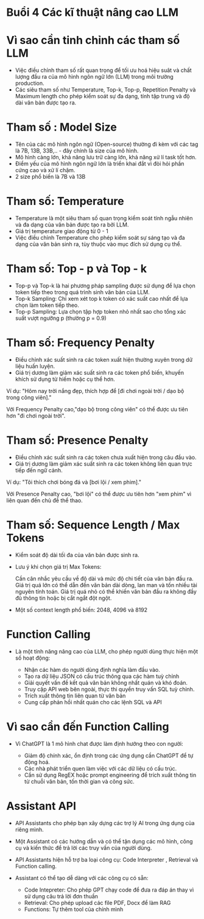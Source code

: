 # Buổi 4 Các kĩ thuật nâng cao LLM

# Vì sao cần tinh chỉnh các tham số LLM
- Việc điều chỉnh tham số rất quan trọng để tối ưu hoá hiệu suât và chất lượng đầu ra của mô hình ngôn ngữ lớn (LLM) trong môi trường production.
- Các siêu tham số như Temperature, Top-k, Top-p, Repetition Penalty và Maximum length cho phép kiểm soát sự đa dạng, tính tập trung và độ dài văn bản được tạo ra.

# Tham số : Model Size

- Tên của các mô hình ngôn ngữ (Open-source) thường đi kèm với các tag là 7B, 13B, 33B,.. - đây chính là size của mô hình.
- Mô hình càng lớn, khả năng lưu trữ càng lớn, khả năng xử lí task tốt hơn.
- Điểm yếu của mô hình ngôn ngữ lớn là triển khai đắt vì đòi hỏi phần cứng cao và xử lí chậm.
- 2 size phổ biến là 7B và 13B

# Tham số: Temperature
- Temperature là một siêu tham số quan trọng kiểm soát tính ngẫu nhiên và đa dạng của văn bản được tạo ra bởi LLM.
- Giá trị temperature giao động từ  0 - 1
- Việc điều chỉnh Temperature cho phép kiểm soát sự sáng tạo và đa
dạng của văn bản sinh ra, tùy thuộc vào mục đích sử dụng cụ thể.

# Tham số: Top - p và Top - k

- Top-p và Top-k là hai phương pháp sampling được sử dụng để lựa chọn token tiếp theo trong quá trình sinh văn bản của LLM.
- Top-k Sampling: Chỉ xem xét top k token có xác suất cao nhất để lựa chọn làm token tiếp theo.
- Top-p Sampling: Lựa chọn tập hợp token nhỏ nhất sao cho tổng xác suất vượt ngưỡng p (thường p = 0.9)

# Tham số: Frequency Penalty
- Điều chỉnh xác suất sinh ra các token xuất hiện thường xuyên trong dữ liệu huấn luyện.
- Giá trị dương làm giảm xác suất sinh ra các token phổ biến, khuyến khích sử dụng từ hiếm hoặc cụ thể hơn.

Ví dụ: "Hôm nay trời nắng đẹp, thích hợp để [đi chơi ngoài trời /
dạo bộ trong công viên]."

Với Frequency Penalty cao,"dạo bộ trong công viên" có thể được
ưu tiên hơn "đi chơi ngoài trời".

# Tham số: Presence Penalty
- Điều chỉnh xác suất sinh ra các token chưa xuất hiện trong câu đầu vào.
- Giá trị dương làm giảm xác suất sinh ra các token không liên quan trực tiếp đến ngữ cảnh.

Ví dụ: "Tôi thích chơi bóng đá và [bơi lội / xem phim]."

Với Presence Penalty cao, "bơi lội" có thể được ưu tiên hơn "xem
phim" vì liên quan đến chủ đề thể thao.

# Tham số: Sequence Length / Max Tokens
- Kiểm soát độ dài tối đa của văn bản được sinh ra.
- Lưu ý khi chọn giá trị Max Tokens:

    Cần cân nhắc yêu cầu về độ dài và mức độ chi tiết của văn bản
    đầu ra.
    Giá trị quá lớn có thể dẫn đến văn bản dài dòng, lan man và tốn
    nhiều tài nguyên tính toán.
    Giá trị quá nhỏ có thể khiến văn bản đầu ra không đầy đủ thông
    tin hoặc bị cắt ngắt đột ngột.
- Một số context length phổ biến: 2048, 4096 và 8192

# Function Calling

- Là một tính năng nâng cao của LLM, cho phép người dùng thực hiện một số hoạt động:
    
    - Nhận các hàm do người dùng định nghĩa làm đầu vào.
    - Tạo ra dữ liệu JSON có cầu trúc thông qua các hàm tuỳ chỉnh 
    - Giải quyết vấn đề kết quả văn bản không nhất quán và khó đoán.
    - Truy cập API web bên ngoài, thực thi quyền truy vấn SQL tuỳ chỉnh.
    - Trích xuất thông tin liên quan từ văn bản
    - Cung cấp phản hồi nhất quán cho các lệnh SQL và API

# Vì sao cần đến Function Calling
- Vì ChatGPT là 1 mô hình chat được làm định hướng theo con người:
    
    - Giảm độ chính xác, ổn định trong các ứng dụng cần ChatGPT để tự động hoá.
    - Các nhà phát triển quen làm việc với các dữ liệu có cấu trúc.
    - Cần sử dụng RegEX hoặc prompt engineering để trích xuất thông tin từ chuỗi văn bản, tốn thời gian và công sức.


# Assistant API

- API Assistants cho phép bạn xây dựng các trợ lý AI trong
ứng dụng của riêng mình.
- Một Assistant có các hướng dẫn và có thể tận dụng các
mô hình, công cụ và kiến thức để trả lời các truy vấn của
người dùng.
- API Assistants hiện hỗ trợ ba loại công cụ: Code
Interpreter , Retrieval và Function calling.
- Assistant có thể tạo dễ dàng với các công cụ có sẵn:

    - Code Intepreter: Cho phép GPT chạy code để đưa ra đáp án thay vì sử dụng câu trả lời đơn thuần
    - Retrieval: Cho phép upload các file PDF, Docx để làm RAG
    - Functions: Tự thêm tool của chính mình
